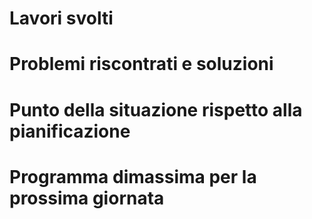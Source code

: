 # Lavori svolti

# Problemi riscontrati e soluzioni

# Punto della situazione rispetto alla pianificazione

# Programma dimassima per la prossima giornata